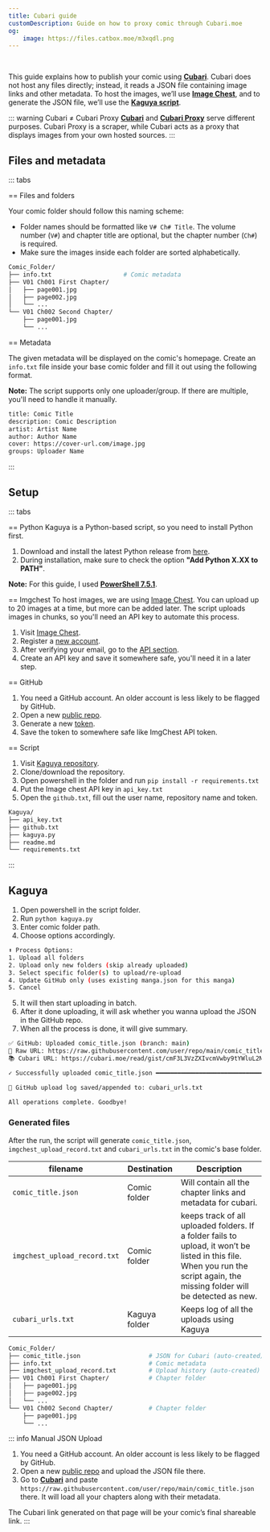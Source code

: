 ```yaml
---
title: Cubari guide
customDescription: Guide on how to proxy comic through Cubari.moe
og:
    image: https://files.catbox.moe/m3xqdl.png
---
```


<GradientCard title="Cubari guide" description="Guide on how to proxy comic through Cubari.moe" theme="turquoise" variant="thin"/>

<br>

This guide explains how to publish your comic using [**Cubari**](https://cubari.moe/). Cubari does not host any files directly; instead, it reads a JSON file containing image links and other metadata. To host the images, we’ll use [**Image Chest**](https://imgchest.com/), and to generate the JSON file, we’ll use the [**Kaguya script**](https://github.com/wotakumoe/kaguya).

::: warning Cubari ≠ Cubari Proxy
[**Cubari**](https://cubari.moe/) and [**Cubari Proxy**](https://proxy.cubari.moe/) serve different purposes. Cubari Proxy is a scraper, while Cubari acts as a proxy that displays images from your own hosted sources.
:::

## Files and metadata

::: tabs

== Files and folders

Your comic folder should follow this naming scheme:  
- Folder names should be formatted like `V# Ch# Title`. The volume number (`V#`) and chapter title are optional, but the chapter number (`Ch#`) is required.  
- Make sure the images inside each folder are sorted alphabetically.

```bash
Comic_Folder/
├── info.txt                    # Comic metadata                     
├── V01 Ch001 First Chapter/          
│   ├── page001.jpg
│   ├── page002.jpg
│   └── ...
└── V01 Ch002 Second Chapter/
    ├── page001.jpg
    └── ...
```

== Metadata

The given metadata will be displayed on the comic's homepage. Create an `info.txt` file inside your base comic folder and fill it out using the following format.  

**Note:** The script supports only one uploader/group. If there are multiple, you'll need to handle it manually.

```bash
title: Comic Title
description: Comic Description
artist: Artist Name
author: Author Name
cover: https://cover-url.com/image.jpg
groups: Uploader Name
```

:::

## Setup

::: tabs

== Python
Kaguya is a Python-based script, so you need to install Python first.

1. Download and install the latest Python release from [here](https://www.python.org/downloads/).
2. During installation, make sure to check the option **"Add Python X.XX to PATH"**.

**Note:** For this guide, I used [**PowerShell 7.5.1**](https://github.com/PowerShell/PowerShell).

== Imgchest
To host images, we are using [Image Chest](https://imgchest.com/). You can upload up to 20 images at a time, but more can be added later. The script uploads images in chunks, so you'll need an API key to automate this process.

1. Visit [Image Chest](https://imgchest.com/).
2. Register a [new account](https://imgchest.com/register).
3. After verifying your email, go to the [API section](https://imgchest.com/profile/api).
4. Create an API key and save it somewhere safe, you'll need it in a later step.

== GitHub
1. You need a GitHub account. An older account is less likely to be flagged by GitHub.
2. Open a new [public repo](https://github.com/new).
3. Generate a new [token](https://github.com/settings/tokens/new?scopes=public_repo&description=Kaguya).
4. Save the token to somewhere safe like ImgChest API token.

== Script
1. Visit [Kaguya repository](https://github.com/wotakumoe/kaguya).
2. Clone/download the repository.
3. Open powershell in the folder and run `pip install -r requirements.txt`
4. Put the Image chest API key in `api_key.txt`
5. Open the `github.txt`, fill out the user name, repository name and token.

```bash
Kaguya/
├── api_key.txt  
├── github.txt  
├── kaguya.py
├── readme.md                                 
└── requirements.txt
```

:::

## Kaguya

1. Open powershell in the script folder.
2. Run `python kaguya.py`
3. Enter comic folder path.
4. Choose options accordingly.
```bash
⬆️ Process Options:
1. Upload all folders
2. Upload only new folders (skip already uploaded)
3. Select specific folder(s) to upload/re-upload
4. Update GitHub only (uses existing manga.json for this manga)
5. Cancel
```
5. It will then start uploading in batch.
6. After it done uploading, it will ask whether you wanna upload the JSON in the GitHub repo.
7. When all the process is done, it will give summary.

```bash
✅ GitHub: Uploaded comic_title.json (branch: main)
🔗 Raw URL: https://raw.githubusercontent.com/user/repo/main/comic_title.json
📚 Cubari URL: https://cubari.moe/read/gist/cmF3L3VzZXIvcmVwby9tYWluL2NvbWljX3RpdGxlLmpzb24==/

✓ Successfully uploaded comic_title.json ━━━━━━━━━━━━━━━━━━━━━━━━━━━━━━━━━━

💾 GitHub upload log saved/appended to: cubari_urls.txt

All operations complete. Goodbye!
```

### Generated files

After the run, the script will generate `comic_title.json`, `imgchest_upload_record.txt` and `cubari_urls.txt` in the comic's base folder.

| filename | Destination | Description |
|-|-|-|
| `comic_title.json` | Comic folder | Will contain all the chapter links and metadata for cubari. |
| `imgchest_upload_record.txt` | Comic folder | keeps track of all uploaded folders. If a folder fails to upload, it won’t be listed in this file. When you run the script again, the missing folder will be detected as new. |
| `cubari_urls.txt` | Kaguya folder | Keeps log of all the uploads using Kaguya | 

```bash
Comic_Folder/
├── comic_title.json                   # JSON for Cubari (auto-created)
├── info.txt                           # Comic metadata
├── imgchest_upload_record.txt         # Upload history (auto-created)
├── V01 Ch001 First Chapter/           # Chapter folder
│   ├── page001.jpg
│   ├── page002.jpg
│   └── ...
└── V01 Ch002 Second Chapter/          # Chapter folder
    ├── page001.jpg
    └── ...
```

::: info Manual JSON Upload
1. You need a GitHub account. An older account is less likely to be flagged by GitHub.
2. Open a new [public repo](https://github.com/new) and upload the JSON file there.
3. Go to [**Cubari**](https://cubari.moe/) and paste `https://raw.githubusercontent.com/user/repo/main/comic_title.json` there. It will load all your chapters along with their metadata.

The Cubari link generated on that page will be your comic’s final shareable link.
:::